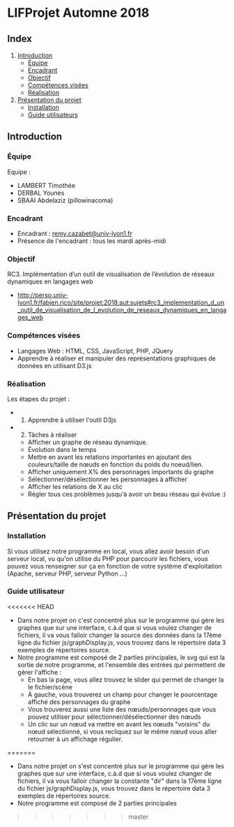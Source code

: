 # LIFProjet Automne 2018

## Index

1. [Introduction](#introduction)
    * [Équipe](#equipe)
    * [Encadrant](#encadrant)
    * [Objectif](#objectif)
    * [Compétences visées](#competences-visees)
    * [Réalisation](#realisation)
1. [Présentation du projet](#presentation-du-projet)
    * [Installation](#installation)
    * [Guide utilisateurs](#guide-utilisateur)

<a name="introduction"></a>
## Introduction


[//]: # "{{{"

<a name="equipe"></a>
### Équipe

Equipe :
- LAMBERT Timothée
- DERBAL Younes
- SBAAI Abdelaziz (pillowinacoma)


<a name="encadrant"></a>
### Encadrant

- Encadrant : remy.cazabet@univ-lyon1.fr
- Présence de l'encadrant : tous les mardi après-midi

<a name="objectif"></a>
### Objectif

RC3. Implémentation d’un outil de visualisation de l’évolution de réseaux dynamiques en langages web
- http://perso.univ-lyon1.fr/fabien.rico/site/projet:2018:aut:sujets#rc3_implementation_d_un_outil_de_visualisation_de_l_evolution_de_reseaux_dynamiques_en_langages_web


<a name="competences-visees"></a>
### Compétences visées

- Langages Web : HTML, CSS, JavaScript, PHP, JQuery
- Apprendre à réaliser et manipuler des représentations graphiques de données en utilisant D3.js


<a name="realisation"></a>
### Réalisation

Les étapes du projet :
- 1) Apprendre à utiliser l'outil D3js

- 2) Tâches à réaliser
    - Afficher un graphe de réseau dynamique.
    - Évolution dans le temps
    - Mettre en avant les relations importantes en ajoutant des couleurs/taille de nœuds en fonction du poids du noeud/lien.
    - Afficher uniquement X% des personnages importants du graphe
    - Sélectionner/désélectionner les personnages à afficher
    - Afficher les relations de X au clic
    - Régler tous ces problèmes jusqu’à avoir un beau réseau qui évolue :)


[//]: # "}}}"



<a name="presentation-du-projet"></a>
## Présentation du projet


[//]: # "{{{"

<a name="installation"></a>
### Installation

Si vous utilisez notre programme en local, vous allez avoir besoin d'un serveur local, vu qu'on utilise du PHP pour parcourir les fichiers, vous pouvez vous renseigner sur ça en fonction de votre système d'exploitation (Apache, serveur PHP, serveur Python ...)

<a name="guide-utilisateurs"></a>
### Guide utilisateur

<<<<<<< HEAD
  - Dans notre projet on c'est concentré plus sur le programme qui gère les graphes que sur une interface, c.à.d que si vous voulez changer de fichiers, il va vous falloir changer la source des données dans la 17ème ligne du fichier js/graphDisplay.js, vous trouvez dans le répertoire data 3 exemples de répertoires source.
  - Notre programme est composé de 2 parties principales, le svg qui est la sortie de notre programme, et l'ensemble des entrées qui permettent de gérer l'affiche :
      + En bas la page, vous allez trouvez le slider qui permet de changer la le fichier/scène
      + À gauche, vous trouverez un champ pour changer le pourcentage affiché des personnages du graphe
      + Vous trouverez aussi une liste des nœuds/personnages que vous pouvez utiliser pour sélectionner/désélectionner des nœuds
      + Un clic sur un nœud va mettre en avant les nœuds "voisins" du nœud sélectionné, si vous recliquez sur le même nœud vous aller retourner à un affichage régulier.

=======
  - Dans notre projet on s'est concentré plus sur le programme qui gère les graphes que sur une interface, c.à.d que si vous voulez changer de fichiers, il va vous falloir changer la constante "dir" dans la 17ème ligne du fichier js/graphDisplay.js, vous trouvez dans le répertoire data 3 exemples de répertoires source.
  - Notre programme est composé de 2 parties principales
>>>>>>> master



[//]: # "}}}"
